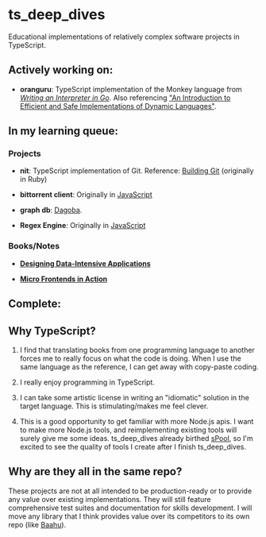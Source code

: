 # ts_deep_dives

Educational implementations of relatively complex software projects in TypeScript.

## Actively working on:

- **oranguru**: TypeScript implementation of the Monkey language from [_Writing an Interpreter in Go_](https://interpreterbook.com/). Also referencing ["An Introduction to Efficient and Safe Implementations of Dynamic Languages"](https://stefan-marr.de/2020/06/efficient-and-safe-implementations-of-dynamic-languages/).

## In my learning queue:

### Projects

- **nit**: TypeScript implementation of Git. Reference: [Building Git](https://shop.jcoglan.com/building-git/) (originally in Ruby)

- **bittorrent client**: Originally in [JavaScript](https://allenkim67.github.io/programming/2016/05/04/how-to-make-your-own-bittorrent-client.html)

- **graph db**: [Dagoba](http://aosabook.org/en/500L/dagoba-an-in-memory-graph-database.html).

- **Regex Engine**: Originally in [JavaScript](https://deniskyashif.com/2019/02/17/implementing-a-regular-expression-engine/)

### Books/Notes

- [**Designing Data-Intensive Applications**](https://www.oreilly.com/library/view/designing-data-intensive-applications/9781491903063/)

- [**Micro Frontends in Action**](https://www.manning.com/books/micro-frontends-in-action)

## Complete:

## Why TypeScript?

1. I find that translating books from one programming language to another forces me to really focus on what the code is doing. When I use the same language as the reference, I can get away with copy-paste coding.

2. I really enjoy programming in TypeScript.

3. I can take some artistic license in writing an "idiomatic" solution in the target language. This is stimulating/makes me feel clever.

4) This is a good opportunity to get familiar with more Node.js apis. I want to make more Node.js tools, and reimplementing existing tools will surely give me some ideas. ts_deep_dives already birthed [sPool](https://github.com/tjkandala/sPool), so I'm excited to see the quality of tools I create after I finish ts_deep_dives.

## Why are they all in the same repo?

These projects are not at all intended to be production-ready or to provide any value over existing implementations. They will still feature comprehensive test suites and documentation for skills development. I will move any library that I think provides value over its competitors to its own repo (like [Baahu](https://github.com/tjkandala/baahu)).
